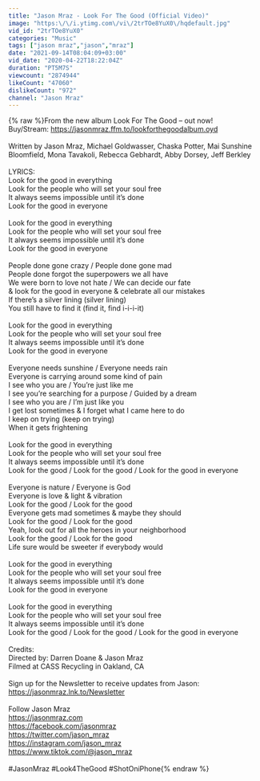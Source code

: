```yaml
---
title: "Jason Mraz - Look For The Good (Official Video)"
image: "https:\/\/i.ytimg.com\/vi\/2trTOe8YuX0\/hqdefault.jpg"
vid_id: "2trTOe8YuX0"
categories: "Music"
tags: ["jason mraz","jason","mraz"]
date: "2021-09-14T08:04:09+03:00"
vid_date: "2020-04-22T18:22:04Z"
duration: "PT5M7S"
viewcount: "2874944"
likeCount: "47060"
dislikeCount: "972"
channel: "Jason Mraz"
---
```

{% raw %}From the new album Look For The Good – out now!<br />Buy/Stream: <a rel="nofollow" target="blank" href="https://jasonmraz.ffm.to/lookforthegoodalbum.oyd">https://jasonmraz.ffm.to/lookforthegoodalbum.oyd</a><br /><br />Written by Jason Mraz, Michael Goldwasser, Chaska Potter, Mai Sunshine Bloomfield, Mona Tavakoli, Rebecca Gebhardt, Abby Dorsey, Jeff Berkley<br /><br />LYRICS:<br />Look for the good in everything<br />Look for the people who will set your soul free <br />It always seems impossible until it’s done <br />Look for the good in everyone<br /><br />Look for the good in everything<br />Look for the people who will set your soul free <br />It always seems impossible until it’s done <br />Look for the good in everyone<br /><br />People done gone crazy / People done gone mad<br />People done forgot the superpowers we all have<br />We were born to love not hate / We can decide our fate<br />&amp; look for the good in everyone &amp; celebrate all our mistakes <br />If there’s a silver lining (silver lining)<br />You still have to find it (find it, find i-i-i-it)<br /><br />Look for the good in everything<br />Look for the people who will set your soul free <br />It always seems impossible until it’s done <br />Look for the good in everyone<br /><br />Everyone needs sunshine / Everyone needs rain <br />Everyone is carrying around some kind of pain<br />I see who you are / You’re just like me<br />I see you’re searching for a purpose / Guided by a dream <br />I see who you are / I’m just like you<br />I get lost sometimes &amp; I forget what I came here to do <br />I keep on trying (keep on trying)<br />When it gets frightening<br /><br />Look for the good in everything<br />Look for the people who will set your soul free<br />It always seems impossible until it’s done<br />Look for the good / Look for the good / Look for the good in everyone<br /><br />Everyone is nature / Everyone is God<br />Everyone is love &amp; light &amp; vibration<br />Look for the good / Look for the good<br />Everyone gets mad sometimes &amp; maybe they should <br />Look for the good / Look for the good<br />Yeah, look out for all the heroes in your neighborhood <br />Look for the good / Look for the good<br />Life sure would be sweeter if everybody would<br /><br />Look for the good in everything<br />Look for the people who will set your soul free <br />It always seems impossible until it’s done<br />Look for the good in everyone<br /><br />Look for the good in everything<br />Look for the people who will set your soul free<br />It always seems impossible until it’s done<br />Look for the good / Look for the good / Look for the good in everyone<br /><br />Credits:<br />Directed by: Darren Doane &amp; Jason Mraz<br />Filmed at CASS Recycling in Oakland, CA<br /><br />Sign up for the Newsletter to receive updates from Jason: <a rel="nofollow" target="blank" href="https://jasonmraz.lnk.to/Newsletter">https://jasonmraz.lnk.to/Newsletter</a><br /><br />Follow Jason Mraz<br /><a rel="nofollow" target="blank" href="https://jasonmraz.com">https://jasonmraz.com</a><br /><a rel="nofollow" target="blank" href="https://facebook.com/jasonmraz">https://facebook.com/jasonmraz</a><br /><a rel="nofollow" target="blank" href="https://twitter.com/jason_mraz">https://twitter.com/jason_mraz</a><br /><a rel="nofollow" target="blank" href="https://instagram.com/jason_mraz">https://instagram.com/jason_mraz</a><br /><a rel="nofollow" target="blank" href="https://www.tiktok.com/@jason_mraz">https://www.tiktok.com/@jason_mraz</a><br /><br />#JasonMraz #Look4TheGood #ShotOniPhone{% endraw %}

